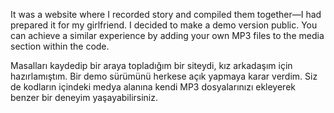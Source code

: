 It was a website where I recorded story and compiled them together—I had prepared it for my girlfriend. I decided to make a demo version public. You can achieve a similar experience by adding your own MP3 files to the media section within the code.

Masalları kaydedip bir araya topladığım bir siteydi, kız arkadaşım için hazırlamıştım. Bir demo sürümünü herkese açık yapmaya karar verdim. Siz de kodların içindeki medya alanına kendi MP3 dosyalarınızı ekleyerek benzer bir deneyim yaşayabilirsiniz.
